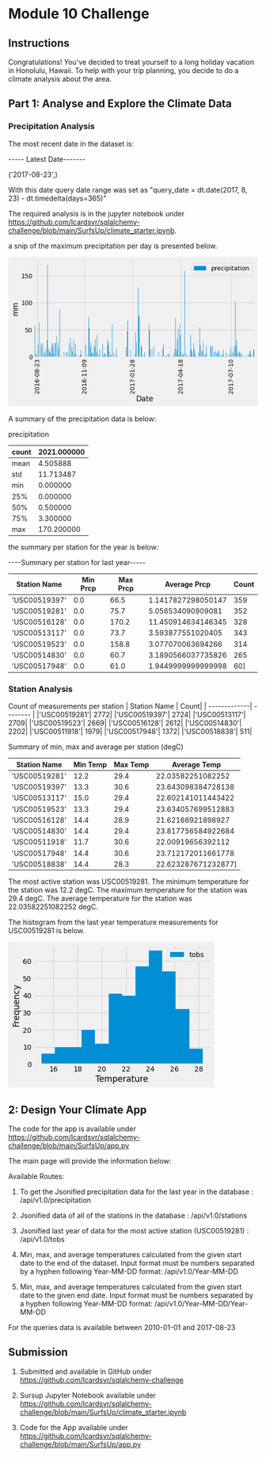 # Module 10 Challenge


## Instructions

Congratulations! You've decided to treat yourself to a long holiday vacation in Honolulu, Hawaii. To help with your trip planning, you decide to do a climate analysis about the area. 

## Part 1: Analyse and Explore the Climate Data

### Precipitation Analysis

The most recent date in the dataset is: 

----- Latest Date-------

('2017-08-23',)

With this date query date range was set as "query_date = dt.date(2017, 8, 23) - dt.timedelta(days=365)"

The required analysis is in the jupyter notebook under https://github.com/lcardsvr/sqlalchemy-challenge/blob/main/SurfsUp/climate_starter.ipynb.

a snip of the maximum precipitation per day is presented below.

![image](/precipitation_max_plot.png)


A summary of the precipitation data is below:


precipitation 


| count |	2021.000000 |
| ---- | -----|
|mean |	4.505888|
|std|	11.713487|
|min|	0.000000|
|25%	|0.000000|
|50%|	0.500000|
|75%	|3.300000|
|max	|170.200000|

the summary per station for the year is below:

----Summary per station for last year-----


| Station Name | Min Prcp| Max Prcp| Average Prcp | Count |
| -------------| -------- | ------- | ---------- | ------ |
|'USC00519397'| 0.0| 66.5| 1.1417827298050147| 359|
 |'USC00519281'| 0.0| 75.7| 5.056534090909081| 352|
 |'USC00516128'| 0.0| 170.2| 11.450914634146345| 328|
 |'USC00513117'| 0.0| 73.7| 3.593877551020405| 343|
 |'USC00519523'| 0.0| 158.8| 3.077070063694266| 314|
 |'USC00514830'| 0.0| 60.7| 3.1890566037735826| 265|
 |'USC00517948'| 0.0| 61.0| 1.9449999999999998| 60]

### Station Analysis

Count of measurements per station
| Station Name | Count|
| -------------| -------- | 
|'USC00519281'| 2772|
 |'USC00519397'| 2724|
 |'USC00513117'| 2709|
 |'USC00519523'| 2669|
 |'USC00516128'| 2612|
 |'USC00514830'| 2202|
 |'USC00511918'| 1979|
 |'USC00517948'| 1372|
 |'USC00518838'| 511|

 Summary of min, max and average per station (degC)

| Station Name | Min Temp| Max Temp| Average Temp | 
| -------------| -------- | ------- | ---------- | 
 |'USC00519281'| 12.2| 29.4| 22.03582251082252|
 |'USC00519397'| 13.3| 30.6| 23.643098384728138|
 |'USC00513117'| 15.0| 29.4| 22.602141011443422|
 |'USC00519523'| 13.3| 29.4| 23.634057699512883|
 |'USC00516128'| 14.4| 28.9| 21.62166921898927|
 |'USC00514830'| 14.4| 29.4| 23.817756584922684|
 |'USC00511918'| 11.7| 30.6| 22.00919656392112|
 |'USC00517948'| 14.4| 30.6| 23.712172011661778|
 |'USC00518838'| 14.4| 28.3| 22.623287671232877]


The most active station was USC00519281.
The minimum temperature for the station was 12.2 degC.
The maximum temperature for the station was 29.4 degC.
The average temperature for the station was 22.03582251082252 degC.

The histogram from the last year temperature measurements for USC00519281 is below.

![image](/temperature_plot.png)

##  2: Design Your Climate App

The code for the app is available under https://github.com/lcardsvr/sqlalchemy-challenge/blob/main/SurfsUp/app.py

The main page will provide the information below:

Available Routes:


1. To get the Jsonified precipitation data for the last year in the database :
/api/v1.0/precipitation


2. Jsonified data of all of the stations in the database :
/api/v1.0/stations


3. Jsonified last year of data for the most active station (USC00519281) :
/api/v1.0/tobs


4. Min, max, and average temperatures calculated from the given start date to the end of the dataset. Input format must be numbers separated by a hyphen following Year-MM-DD format:
/api/v1.0/Year-MM-DD


5. Min, max, and average temperatures calculated from the given start date to the given end date. Input format must be numbers separated by a hyphen following Year-MM-DD format:
/api/v1.0/Year-MM-DD/Year-MM-DD

For the queries data is available between 2010-01-01 and 2017-08-23


## Submission

1. Submitted and available in GitHub under https://github.com/lcardsvr/sqlalchemy-challenge

2. Sursup Jupyter Notebook available under https://github.com/lcardsvr/sqlalchemy-challenge/blob/main/SurfsUp/climate_starter.ipynb

3. Code for the App available under https://github.com/lcardsvr/sqlalchemy-challenge/blob/main/SurfsUp/app.py




